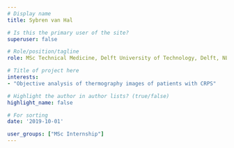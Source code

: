 ```yaml
---
# Display name
title: Sybren van Hal

# Is this the primary user of the site?
superuser: false

# Role/position/tagline
role: MSc Technical Medicine, Delft University of Technology, Delft, NL (2019)

# Title of project here
interests:
- "Objective analysis of thermography images of patients with CRPS"

# Highlight the author in author lists? (true/false)
highlight_name: false

# For sorting
date: '2019-10-01'

user_groups: ["MSc Internship"]
---
```

